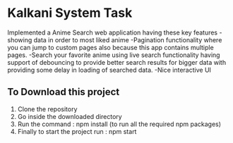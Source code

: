 # Kalkani System Task

Implemented a Anime Search web application having these key features
  -showing data in order to most liked anime
  -Pagination functionality where you can jump to custom pages also because this app contains multiple pages.
  -Search your favorite anime using live search functionality having support of debouncing to provide better search results for bigger data with providing some delay in loading of searched data.
  -Nice interactive UI

## To Download this project
 1. Clone the repository
 2. Go inside the downloaded directory 
 3. Run the command : npm install  (to run all the required npm packages)
 4. Finally to start the project run : npm start
 

